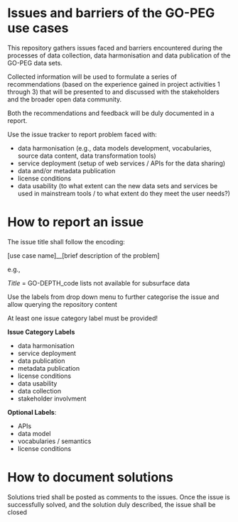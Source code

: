 # Issues and barriers of the GO-PEG use cases
This repository gathers issues faced and barriers encountered during the processes of data collection, data harmonisation and data publication of the GO-PEG data sets. 

Collected information will be used to formulate a series of recommendations (based on the experience gained in project activities 1 through 3) that will be presented to and discussed with the stakeholders and the broader open data community. 

Both the recommendations and feedback will be duly documented in a report.

Use the issue tracker to report problem faced with:
- data harmonisation (e.g., data models development, vocabularies, source data content, data transformation tools)
- service deployment (setup of web services / APIs for the data sharing)
- data and/or metadata publication 
- license conditions 
- data usability (to what extent can the new data sets and services be used in mainstream tools / to what extent do they meet the user needs?)


# How to report an issue
The issue title shall follow the encoding:

[use case name]__[brief description of the problem] 

e.g., 

*Title* = GO-DEPTH_code lists not available for subsurface data 


Use the labels from drop down menu to further categorise the issue and allow querying the repository content

At least one issue category label must be provided!

**Issue Category Labels**
- data harmonisation 
- service deployment 
- data publication
- metadata publication
- license conditions 
- data usability
- data collection
- stakeholder involvment

**Optional Labels**:
- APIs
- data model
- vocabularies / semantics
- license conditions

# How to document solutions

Solutions tried shall be posted as comments to the issues.
Once the issue is successfully solved, and the solution duly described, the issue shall be closed


